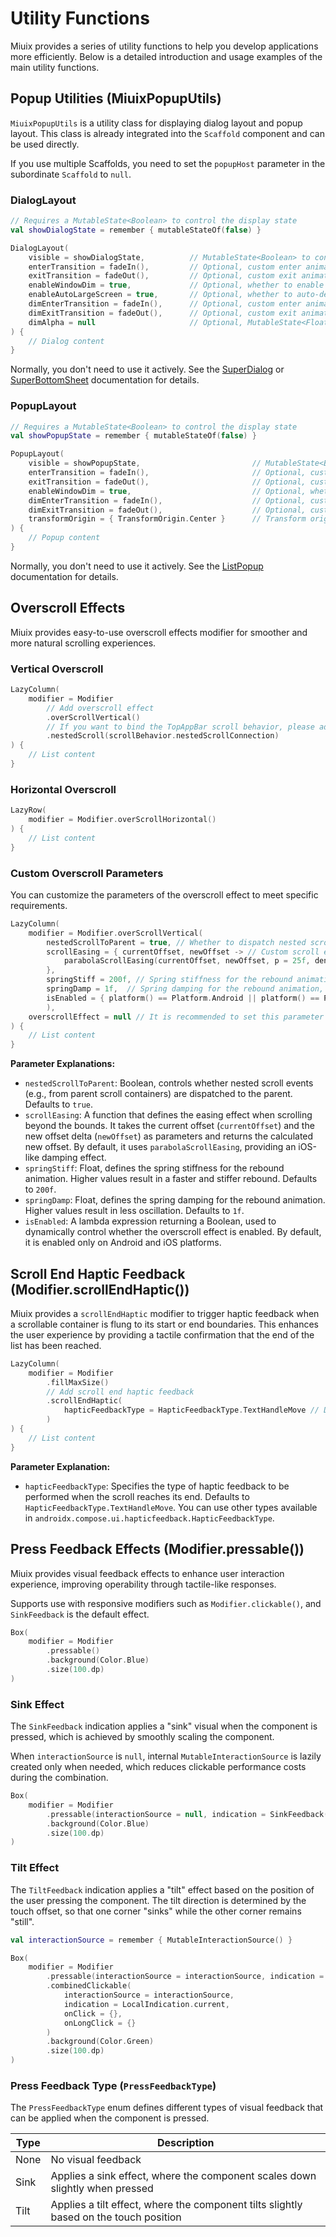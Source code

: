 # Utility Functions

Miuix provides a series of utility functions to help you develop applications more efficiently. Below is a detailed introduction and usage examples of the main utility functions.

## Popup Utilities (MiuixPopupUtils)

`MiuixPopupUtils` is a utility class for displaying dialog layout and popup layout. This class is already integrated into the `Scaffold` component and can be used directly.

If you use multiple Scaffolds, you need to set the `popupHost` parameter in the subordinate `Scaffold` to `null`.

### DialogLayout

```kotlin
// Requires a MutableState<Boolean> to control the display state
val showDialogState = remember { mutableStateOf(false) }

DialogLayout(
    visible = showDialogState,          // MutableState<Boolean> to control dialog visibility
    enterTransition = fadeIn(),         // Optional, custom enter animation for dialog content
    exitTransition = fadeOut(),         // Optional, custom exit animation for dialog content
    enableWindowDim = true,             // Optional, whether to enable dimming layer, defaults to true
    enableAutoLargeScreen = true,       // Optional, whether to auto-detect large screen and adjust animations
    dimEnterTransition = fadeIn(),      // Optional, custom enter animation for dim layer
    dimExitTransition = fadeOut(),      // Optional, custom exit animation for dim layer
    dimAlpha = null                     // Optional, MutableState<Float> to dynamically control dim layer alph (0f-1f)
) {
    // Dialog content
}
```

Normally, you don't need to use it actively. See the [SuperDialog](../components/superdialog.md) or [SuperBottomSheet](../components/basiccomponent.md) documentation for details.

### PopupLayout

```kotlin
// Requires a MutableState<Boolean> to control the display state
val showPopupState = remember { mutableStateOf(false) }

PopupLayout(
    visible = showPopupState,                         // MutableState<Boolean> to control popup visibility
    enterTransition = fadeIn(),                       // Optional, custom enter animation for popup content
    exitTransition = fadeOut(),                       // Optional, custom exit animation for popup content
    enableWindowDim = true,                           // Optional, whether to enable dimming layer, defaults to true
    dimEnterTransition = fadeIn(),                    // Optional, custom enter animation for dim layer
    dimExitTransition = fadeOut(),                    // Optional, custom exit animation for dim layer
    transformOrigin = { TransformOrigin.Center }      // Transform origin for scale transformations, defaults to TransformOrigin.Center
) {
    // Popup content
}
```

Normally, you don't need to use it actively. See the [ListPopup](../components/listpopup.md) documentation for details.

## Overscroll Effects

Miuix provides easy-to-use overscroll effects modifier for smoother and more natural scrolling experiences.

### Vertical Overscroll

```kotlin
LazyColumn(
    modifier = Modifier
        // Add overscroll effect
        .overScrollVertical()
        // If you want to bind the TopAppBar scroll behavior, please add it after the overscroll effect
        .nestedScroll(scrollBehavior.nestedScrollConnection)
) {
    // List content
}
```

### Horizontal Overscroll

```kotlin
LazyRow(
    modifier = Modifier.overScrollHorizontal()
) {
    // List content
}
```

### Custom Overscroll Parameters

You can customize the parameters of the overscroll effect to meet specific requirements.

```kotlin
LazyColumn(
    modifier = Modifier.overScrollVertical(
        nestedScrollToParent = true, // Whether to dispatch nested scroll events to the parent, default is true
        scrollEasing = { currentOffset, newOffset -> // Custom scroll easing function
            parabolaScrollEasing(currentOffset, newOffset, p = 25f, density = LocalDensity.current.density)
        },
        springStiff = 200f, // Spring stiffness for the rebound animation, default is 200f
        springDamp = 1f,  // Spring damping for the rebound animation, default is 1f
        isEnabled = { platform() == Platform.Android || platform() == Platform.IOS } // Whether to enable the overscroll effect, enabled by default on Android and iOS
        ),
    overscrollEffect = null // It is recommended to set this parameter to null to disable the default effect
) {
    // List content
}
```

**Parameter Explanations:**

*   `nestedScrollToParent`: Boolean, controls whether nested scroll events (e.g., from parent scroll containers) are dispatched to the parent. Defaults to `true`.
*   `scrollEasing`: A function that defines the easing effect when scrolling beyond the bounds. It takes the current offset (`currentOffset`) and the new offset delta (`newOffset`) as parameters and returns the calculated new offset. By default, it uses `parabolaScrollEasing`, providing an iOS-like damping effect.
*   `springStiff`: Float, defines the spring stiffness for the rebound animation. Higher values result in a faster and stiffer rebound. Defaults to `200f`.
*   `springDamp`: Float, defines the spring damping for the rebound animation. Higher values result in less oscillation. Defaults to `1f`.
*   `isEnabled`: A lambda expression returning a Boolean, used to dynamically control whether the overscroll effect is enabled. By default, it is enabled only on Android and iOS platforms.

## Scroll End Haptic Feedback (Modifier.scrollEndHaptic())

Miuix provides a `scrollEndHaptic` modifier to trigger haptic feedback when a scrollable container is flung to its start or end boundaries. This enhances the user experience by providing a tactile confirmation that the end of the list has been reached.

```kotlin
LazyColumn(
    modifier = Modifier
        .fillMaxSize()
        // Add scroll end haptic feedback
        .scrollEndHaptic(
            hapticFeedbackType = HapticFeedbackType.TextHandleMove // Default value
        )
) {
    // List content
}
```

**Parameter Explanation:**

*   `hapticFeedbackType`: Specifies the type of haptic feedback to be performed when the scroll reaches its end. Defaults to `HapticFeedbackType.TextHandleMove`. You can use other types available in `androidx.compose.ui.hapticfeedback.HapticFeedbackType`.

## Press Feedback Effects (Modifier.pressable())

Miuix provides visual feedback effects to enhance user interaction experience, improving operability through tactile-like responses.

Supports use with responsive modifiers such as `Modifier.clickable()`, and `SinkFeedback` is the default effect.

```kotlin
Box(
    modifier = Modifier
        .pressable()
        .background(Color.Blue)
        .size(100.dp)
)
```

### Sink Effect

The `SinkFeedback` indication applies a "sink" visual when the component is pressed, which is achieved by smoothly scaling the component.

When `interactionSource` is `null`, internal `MutableInteractionSource` is lazily created only when needed, which reduces clickable performance costs during the combination.

```kotlin
Box(
    modifier = Modifier
        .pressable(interactionSource = null, indication = SinkFeedback())
        .background(Color.Blue)
        .size(100.dp)
)
```

### Tilt Effect

The `TiltFeedback` indication applies a "tilt" effect based on the position of the user pressing the component. The tilt direction is determined by the touch offset, so that one corner "sinks" while the other corner remains "still".

```kotlin
val interactionSource = remember { MutableInteractionSource() }

Box(
    modifier = Modifier
        .pressable(interactionSource = interactionSource, indication = TiltFeedback())
        .combinedClickable(
            interactionSource = interactionSource,
            indication = LocalIndication.current,
            onClick = {},
            onLongClick = {}
        )
        .background(Color.Green)
        .size(100.dp)
)
```

### Press Feedback Type (`PressFeedbackType`)

The `PressFeedbackType` enum defines different types of visual feedback that can be applied when the component is pressed.

| Type | Description                                                                           |
| ---- | ------------------------------------------------------------------------------------- |
| None | No visual feedback                                                                    |
| Sink | Applies a sink effect, where the component scales down slightly when pressed          |
| Tilt | Applies a tilt effect, where the component tilts slightly based on the touch position |
